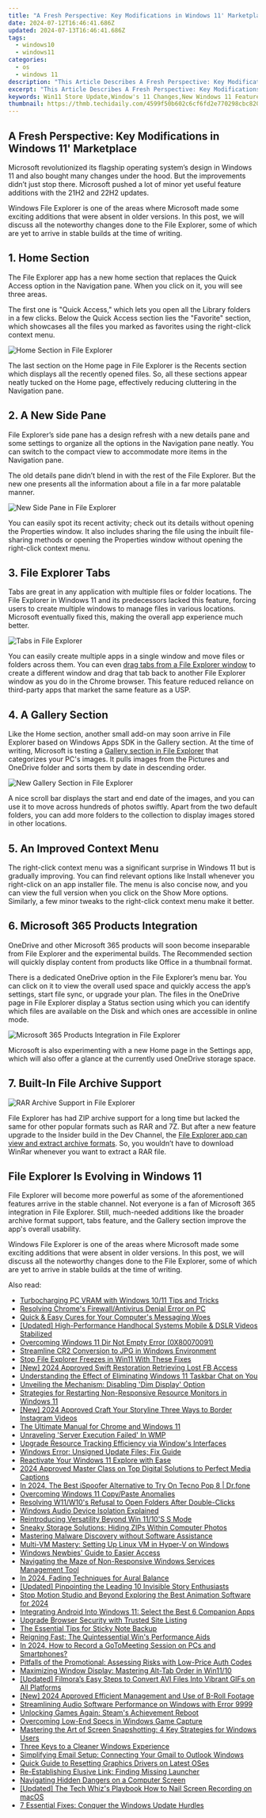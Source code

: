 ```yaml
---
title: "A Fresh Perspective: Key Modifications in Windows 11' Marketplace"
date: 2024-07-12T16:46:41.686Z
updated: 2024-07-13T16:46:41.686Z
tags:
  - windows10
  - windows11
categories:
  - os
  - windows 11
description: "This Article Describes A Fresh Perspective: Key Modifications in Windows 11' Marketplace"
excerpt: "This Article Describes A Fresh Perspective: Key Modifications in Windows 11' Marketplace"
keywords: Win11 Store Update,Window's 11 Changes,New Windows 11 Features,Modern OS Updates,Windows Marketplace Overhaul,Enhanced OS Platform,Innovative Windows Shift
thumbnail: https://thmb.techidaily.com/4599f50b602c6cf6fd2e770298cbc820ac519a960550c4309b2e36a11fd875c9.jpg
---
```


## A Fresh Perspective: Key Modifications in Windows 11' Marketplace

 Microsoft revolutionized its flagship operating system’s design in Windows 11 and also bought many changes under the hood. But the improvements didn’t just stop there. Microsoft pushed a lot of minor yet useful feature additions with the 21H2 and 22H2 updates.

 Windows File Explorer is one of the areas where Microsoft made some exciting additions that were absent in older versions. In this post, we will discuss all the noteworthy changes done to the File Explorer, some of which are yet to arrive in stable builds at the time of writing.

## 1\. Home Section

 The File Explorer app has a new home section that replaces the Quick Access option in the Navigation pane. When you click on it, you will see three areas.

 The first one is "Quick Access," which lets you open all the Library folders in a few clicks. Below the Quick Access section lies the "Favorite" section, which showcases all the files you marked as favorites using the right-click context menu.

![Home Section in File Explorer](https://static1.makeuseofimages.com/wordpress/wp-content/uploads/2023/08/home-section-in-file-explorer.jpg)

 The last section on the Home page in File Explorer is the Recents section which displays all the recently opened files. So, all these sections appear neatly tucked on the Home page, effectively reducing cluttering in the Navigation pane.

## 2\. A New Side Pane

 File Explorer’s side pane has a design refresh with a new details pane and some settings to organize all the options in the Navigation pane neatly. You can switch to the compact view to accommodate more items in the Navigation pane.

 The old details pane didn’t blend in with the rest of the File Explorer. But the new one presents all the information about a file in a far more palatable manner.

![New Side Pane in File Explorer](https://static1.makeuseofimages.com/wordpress/wp-content/uploads/2023/08/new-side-pane-in-file-explorer.jpg)

 You can easily spot its recent activity; check out its details without opening the Properties window. It also includes sharing the file using the inbuilt file-sharing methods or opening the Properties window without opening the right-click context menu.

## 3\. File Explorer Tabs

 Tabs are great in any application with multiple files or folder locations. The File Explorer in Windows 11 and its predecessors lacked this feature, forcing users to create multiple windows to manage files in various locations. Microsoft eventually fixed this, making the overall app experience much better.

![Tabs in File Explorer](https://static1.makeuseofimages.com/wordpress/wp-content/uploads/2023/08/tabs-in-file-explorer.jpg)

 You can easily create multiple apps in a single window and move files or folders across them. You can even [drag tabs from a File Explorer window](https://www.makeuseof.com/drag-tabs-out-file-explorer-windows-11/) to create a different window and drag that tab back to another File Explorer window as you do in the Chrome browser. This feature reduced reliance on third-party apps that market the same feature as a USP.

## 4\. A Gallery Section

 Like the Home section, another small add-on may soon arrive in File Explorer based on Windows Apps SDK in the Gallery section. At the time of writing, Microsoft is testing a [Gallery section in File Explorer](https://www.makeuseof.com/enable-gallery-file-explorer-windows-11/) that categorizes your PC's images. It pulls images from the Pictures and OneDrive folder and sorts them by date in descending order.

![New Gallery Section in File Explorer](https://static1.makeuseofimages.com/wordpress/wp-content/uploads/2023/08/new-gallery-section-in-file-explorer.jpg)

 A nice scroll bar displays the start and end date of the images, and you can use it to move across hundreds of photos swiftly. Apart from the two default folders, you can add more folders to the collection to display images stored in other locations.

## 5\. An Improved Context Menu

 The right-click context menu was a significant surprise in Windows 11 but is gradually improving. You can find relevant options like Install whenever you right-click on an app installer file. The menu is also concise now, and you can view the full version when you click on the Show More options. Similarly, a few minor tweaks to the right-click context menu make it better.

## 6\. Microsoft 365 Products Integration

 OneDrive and other Microsoft 365 products will soon become inseparable from File Explorer and the experimental builds. The Recommended section will quickly display content from products like Office in a thumbnail format.

 There is a dedicated OneDrive option in the File Explorer’s menu bar. You can click on it to view the overall used space and quickly access the app’s settings, start file sync, or upgrade your plan. The files in the OneDrive page in File Explorer display a Status section using which you can identify which files are available on the Disk and which ones are accessible in online mode.

![Microsoft 365 Products Integration in File Explorer](https://static1.makeuseofimages.com/wordpress/wp-content/uploads/2023/08/microsoft-365-products-integration-in-file-explorer.jpg)

 Microsoft is also experimenting with a new Home page in the Settings app, which will also offer a glance at the currently used OneDrive storage space.

## 7\. Built-In File Archive Support
![RAR Archive Support in File Explorer](https://static1.makeuseofimages.com/wordpress/wp-content/uploads/2023/08/rar-archive-support-in-file-explorer.jpg)

 File Explorer has had ZIP archive support for a long time but lacked the same for other popular formats such as RAR and 7Z. But after a new feature upgrade to the Insider build in the Dev Channel, the [File Explorer app can view and extract archive formats](https://www.makeuseof.com/enable-archive-support-windows-11/). So, you wouldn’t have to download WinRar whenever you want to extract a RAR file.

## File Explorer Is Evolving in Windows 11

 File Explorer will become more powerful as some of the aforementioned features arrive in the stable channel. Not everyone is a fan of Microsoft 365 integration in File Explorer. Still, much-needed additions like the broader archive format support, tabs feature, and the Gallery section improve the app's overall usability.

 Windows File Explorer is one of the areas where Microsoft made some exciting additions that were absent in older versions. In this post, we will discuss all the noteworthy changes done to the File Explorer, some of which are yet to arrive in stable builds at the time of writing.



<ins class="adsbygoogle"
      style="display:block"
      data-ad-client="ca-pub-7571918770474297"
      data-ad-slot="8358498916"
      data-ad-format="auto"
      data-full-width-responsive="true"></ins>
<span class="atpl-alsoreadstyle">Also read:</span>
<div><ul>
<li><a href="https://win11-tips.techidaily.com/turbocharging-pc-vram-with-windows-1011-tips-and-tricks/"><u>Turbocharging PC VRAM with Windows 10/11 Tips and Tricks</u></a></li>
<li><a href="https://win11-tips.techidaily.com/resolving-chromes-firewallantivirus-denial-error-on-pc/"><u>Resolving Chrome's Firewall/Antivirus Denial Error on PC</u></a></li>
<li><a href="https://win11-tips.techidaily.com/quick-and-easy-cures-for-your-computers-messaging-woes/"><u>Quick & Easy Cures for Your Computer's Messaging Woes</u></a></li>
<li><a href="https://some-knowledge.techidaily.com/updated-high-performance-handhocal-systems-mobile-and-dslr-videos-stabilized/"><u>[Updated] High-Performance Handhocal Systems  Mobile & DSLR Videos Stabilized</u></a></li>
<li><a href="https://win11-tips.techidaily.com/overcoming-windows-11-dir-not-empty-error-0x80070091/"><u>Overcoming Windows 11 Dir Not Empty Error (0X80070091)</u></a></li>
<li><a href="https://win11-tips.techidaily.com/streamline-cr2-conversion-to-jpg-in-windows-environment/"><u>Streamline CR2 Conversion to JPG in Windows Environment</u></a></li>
<li><a href="https://win11-tips.techidaily.com/stop-file-explorer-freezes-in-win11-with-these-fixes/"><u>Stop File Explorer Freezes in Win11 With These Fixes</u></a></li>
<li><a href="https://facebook-videos.techidaily.com/new-2024-approved-swift-restoration-retrieving-lost-fb-access/"><u>[New] 2024 Approved  Swift Restoration  Retrieving Lost FB Access</u></a></li>
<li><a href="https://win11-tips.techidaily.com/understanding-the-effect-of-eliminating-windows-11-taskbar-chat-on-you/"><u>Understanding the Effect of Eliminating Windows 11 Taskbar Chat on You</u></a></li>
<li><a href="https://win11-tips.techidaily.com/unveiling-the-mechanism-disabling-dim-display-option/"><u>Unveiling the Mechanism: Disabling 'Dim Display' Option</u></a></li>
<li><a href="https://win11-tips.techidaily.com/strategies-for-restarting-non-responsive-resource-monitors-in-windows-11/"><u>Strategies for Restarting Non-Responsive Resource Monitors in Windows 11</u></a></li>
<li><a href="https://instagram-video-recordings.techidaily.com/new-2024-approved-craft-your-storyline-three-ways-to-border-instagram-videos/"><u>[New] 2024 Approved  Craft Your Storyline  Three Ways to Border Instagram Videos</u></a></li>
<li><a href="https://win11-tips.techidaily.com/the-ultimate-manual-for-chrome-and-windows-11/"><u>The Ultimate Manual for Chrome and Windows 11</u></a></li>
<li><a href="https://win11-tips.techidaily.com/unraveling-server-execution-failed-in-wmp/"><u>Unraveling 'Server Execution Failed' In WMP</u></a></li>
<li><a href="https://win11-tips.techidaily.com/upgrade-resource-tracking-efficiency-via-windows-interfaces/"><u>Upgrade Resource Tracking Efficiency via Window's Interfaces</u></a></li>
<li><a href="https://win11-tips.techidaily.com/windows-error-unsigned-update-files-fix-guide/"><u>Windows Error: Unsigned Update Files; Fix Guide</u></a></li>
<li><a href="https://win11-tips.techidaily.com/reactivate-your-windows-11-explore-with-ease/"><u>Reactivate Your Windows 11 Explore with Ease</u></a></li>
<li><a href="https://extra-guidance.techidaily.com/2024-approved-master-class-on-top-digital-solutions-to-perfect-media-captions/"><u>2024 Approved  Master Class on Top Digital Solutions to Perfect Media Captions</u></a></li>
<li><a href="https://android-pokemon-go.techidaily.com/in-2024-the-best-ispoofer-alternative-to-try-on-tecno-pop-8-drfone-by-drfone-virtual-android/"><u>In 2024, The Best iSpoofer Alternative to Try On Tecno Pop 8 | Dr.fone</u></a></li>
<li><a href="https://win11-tips.techidaily.com/overcoming-windows-11-copypaste-anomalies/"><u>Overcoming Windows 11 Copy/Paste Anomalies</u></a></li>
<li><a href="https://win11-tips.techidaily.com/resolving-w11w10s-refusal-to-open-folders-after-double-clicks/"><u>Resolving W11/W10's Refusal to Open Folders After Double-Clicks</u></a></li>
<li><a href="https://win11-tips.techidaily.com/windows-audio-device-isolation-explained/"><u>Windows Audio Device Isolation Explained</u></a></li>
<li><a href="https://win11-tips.techidaily.com/reintroducing-versatility-beyond-win-1110s-s-mode/"><u>Reintroducing Versatility Beyond Win 11/10'S S Mode</u></a></li>
<li><a href="https://win11-tips.techidaily.com/sneaky-storage-solutions-hiding-zips-within-computer-photos/"><u>Sneaky Storage Solutions: Hiding ZIPs Within Computer Photos</u></a></li>
<li><a href="https://win11-tips.techidaily.com/mastering-malware-discovery-without-software-assistance/"><u>Mastering Malware Discovery without Software Assistance</u></a></li>
<li><a href="https://win11-tips.techidaily.com/multi-vm-mastery-setting-up-linux-vm-in-hyper-v-on-windows/"><u>Multi-VM Mastery: Setting Up Linux VM in Hyper-V on Windows</u></a></li>
<li><a href="https://win11-tips.techidaily.com/windows-newbies-guide-to-easier-access/"><u>Windows Newbies' Guide to Easier Access</u></a></li>
<li><a href="https://win11-tips.techidaily.com/navigating-the-maze-of-non-responsive-windows-services-management-tool/"><u>Navigating the Maze of Non-Responsive Windows Services Management Tool</u></a></li>
<li><a href="https://some-techniques.techidaily.com/in-2024-fading-techniques-for-aural-balance/"><u>In 2024, Fading Techniques for Aural Balance</u></a></li>
<li><a href="https://instagram-videos.techidaily.com/updated-pinpointing-the-leading-10-invisible-story-enthusiasts/"><u>[Updated] Pinpointing the Leading 10 Invisible Story Enthusiasts</u></a></li>
<li><a href="https://smart-video-editing.techidaily.com/stop-motion-studio-and-beyond-exploring-the-best-animation-software-for-2024/"><u>Stop Motion Studio and Beyond Exploring the Best Animation Software for 2024</u></a></li>
<li><a href="https://win11-tips.techidaily.com/integrating-android-into-windows-11-select-the-best-6-companion-apps/"><u>Integrating Android Into Windows 11: Select the Best 6 Companion Apps</u></a></li>
<li><a href="https://win11-tips.techidaily.com/upgrade-browser-security-with-trusted-site-listing/"><u>Upgrade Browser Security with Trusted Site Listing</u></a></li>
<li><a href="https://win11-tips.techidaily.com/the-essential-tips-for-sticky-note-backup/"><u>The Essential Tips for Sticky Note Backup</u></a></li>
<li><a href="https://win11-tips.techidaily.com/reigning-fast-the-quintessential-wins-performance-aids/"><u>Reigning Fast: The Quintessential Win's Performance Aids</u></a></li>
<li><a href="https://desktop-recording.techidaily.com/in-2024-how-to-record-a-gotomeeting-session-on-pcs-and-smartphones/"><u>In 2024, How to Record a GoToMeeting Session on PCs and Smartphones?</u></a></li>
<li><a href="https://win11-tips.techidaily.com/pitfalls-of-the-promotional-assessing-risks-with-low-price-auth-codes/"><u>Pitfalls of the Promotional: Assessing Risks with Low-Price Auth Codes</u></a></li>
<li><a href="https://win11-tips.techidaily.com/maximizing-window-display-mastering-alt-tab-order-in-win1110/"><u>Maximizing Window Display: Mastering Alt-Tab Order in Win11/10</u></a></li>
<li><a href="https://some-knowledge.techidaily.com/updated-filmoras-easy-steps-to-convert-avi-files-into-vibrant-gifs-on-all-platforms/"><u>[Updated] Filmora’s Easy Steps to Convert AVI Files Into Vibrant GIFs on All Platforms</u></a></li>
<li><a href="https://vp-tips.techidaily.com/new-2024-approved-efficient-management-and-use-of-b-roll-footage/"><u>[New] 2024 Approved  Efficient Management and Use of B-Roll Footage</u></a></li>
<li><a href="https://win11-tips.techidaily.com/streamlining-audio-software-performance-on-windows-with-error-9999/"><u>Streamlining Audio Software Performance on Windows with Error 9999</u></a></li>
<li><a href="https://win11-tips.techidaily.com/unlocking-games-again-steams-achievement-reboot/"><u>Unlocking Games Again: Steam's Achievement Reboot</u></a></li>
<li><a href="https://win11-tips.techidaily.com/overcoming-low-end-specs-in-windows-game-capture/"><u>Overcoming Low-End Specs in Windows Game Capture</u></a></li>
<li><a href="https://win11-tips.techidaily.com/1719336383556-mastering-the-art-of-screen-snapshotting-4-key-strategies-for-windows-users/"><u>Mastering the Art of Screen Snapshotting: 4 Key Strategies for Windows Users</u></a></li>
<li><a href="https://win11-tips.techidaily.com/three-keys-to-a-cleaner-windows-experience/"><u>Three Keys to a Cleaner Windows Experience</u></a></li>
<li><a href="https://win11-tips.techidaily.com/simplifying-email-setup-connecting-your-gmail-to-outlook-windows/"><u>Simplifying Email Setup: Connecting Your Gmail to Outlook Windows</u></a></li>
<li><a href="https://win11-tips.techidaily.com/quick-guide-to-resetting-graphics-drivers-on-latest-oses/"><u>Quick Guide to Resetting Graphics Drivers on Latest OSes</u></a></li>
<li><a href="https://win11-tips.techidaily.com/re-establishing-elusive-link-finding-missing-launcher/"><u>Re-Establishing Elusive Link: Finding Missing Launcher</u></a></li>
<li><a href="https://win11-tips.techidaily.com/navigating-hidden-dangers-on-a-computer-screen/"><u>Navigating Hidden Dangers on a Computer Screen</u></a></li>
<li><a href="https://screen-sharing-recording.techidaily.com/updated-the-tech-whizs-playbook-how-to-nail-screen-recording-on-macos/"><u>[Updated] The Tech Whiz's Playbook  How to Nail Screen Recording on macOS</u></a></li>
<li><a href="https://win11-tips.techidaily.com/7-essential-fixes-conquer-the-windows-update-hurdles/"><u>7 Essential Fixes: Conquer the Windows Update Hurdles</u></a></li>
</ul></div>

